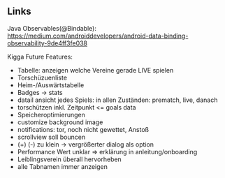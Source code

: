 ## Links


Java Observables(@Bindable):
https://medium.com/androiddevelopers/android-data-binding-observability-9de4ff3fe038

Kigga
Future Features:
* Tabelle: anzeigen welche Vereine gerade LIVE spielen
* Torschüzuenliste
* Heim-/Auswärtstabelle
* Badges -> stats
* datail ansicht jedes Spiels: in allen Zuständen: prematch, live, danach
* torschützen inkl. Zeitpunkt <= goals data
* Speicheroptimierungen
* customize background image
* notifications: tor, noch nicht gewettet, Anstoß
* scrollview soll bouncen
* (+) (-) zu klein -> vergrößerter dialog als option
* Performance Wert unklar => erklärung in anleitung/onboarding
* Leiblingsverein überall hervorheben
* alle Tabnamen immer anzeigen
